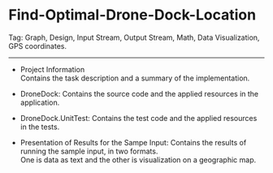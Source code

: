 # Find-Optimal-Drone-Dock-Location
Tag: Graph, Design, Input Stream, Output Stream, Math, Data Visualization, GPS coordinates.

--------------------------------------------------------------------------------------------------------------------------------------------------------------------------

- Project Information<br/>
  Contains the task description and a summary of the implementation.

- DroneDock: Contains the source code and the applied resources in the application.

- DroneDock.UnitTest: Contains the test code and the applied resources in the tests.

- Presentation of Results for the Sampe Input: Contains the results of running the sample input, in two formats.<br/> 
                                               One is data as text and the other is visualization on a geographic map.
